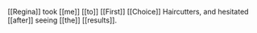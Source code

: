 [[Regina]] took [[me]] [[to]] [[First]] [[Choice]] Haircutters, and hesitated [[after]] seeing [[the]] [[results]]. 